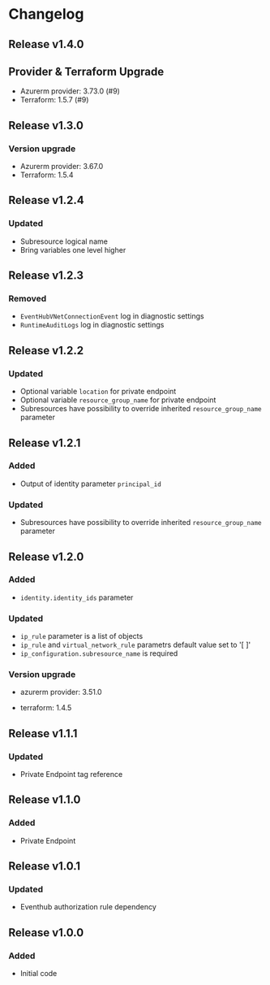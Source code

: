 # Changelog

## Release v1.4.0

## Provider & Terraform Upgrade
- Azurerm provider: 3.73.0 (#9)
- Terraform: 1.5.7 (#9)

   
## Release v1.3.0

### Version upgrade
- Azurerm provider: 3.67.0
- Terraform: 1.5.4
   
## Release v1.2.4

### Updated
- Subresource logical name
- Bring variables one level higher
   
## Release v1.2.3

### Removed
- `EventHubVNetConnectionEvent` log in diagnostic settings
- `RuntimeAuditLogs` log  in diagnostic settings
   
## Release v1.2.2

### Updated
- Optional variable `location` for private endpoint
- Optional variable  `resource_group_name` for private endpoint
- Subresources have possibility to override inherited `resource_group_name` parameter
   
## Release v1.2.1

### Added
- Output of identity parameter `principal_id` 

### Updated
- Subresources have possibility to override inherited `resource_group_name` parameter
   
## Release v1.2.0

### Added

- `identity.identity_ids` parameter

### Updated
- `ip_rule` parameter is a list of objects
- `ip_rule` and `virtual_network_rule` parametrs default value set to '[ ]'
- `ip_configuration.subresource_name` is required

### Version upgrade

- azurerm provider: 3.51.0

- terraform: 1.4.5
   
## Release v1.1.1

### Updated

- Private Endpoint tag reference
   
## Release v1.1.0

### Added

- Private Endpoint
   
## Release v1.0.1

### Updated
- Eventhub authorization rule dependency
   
## Release v1.0.0

### Added
- Initial code
   